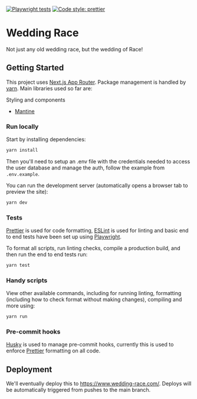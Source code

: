 [![Playwright tests](https://github.com/cjrace/wedding-race/actions/workflows/playwright.yml/badge.svg)](https://github.com/cjrace/wedding-race/actions/workflows/playwright.yml)
[![Code style: prettier](https://img.shields.io/badge/code_style-prettier-ff69b4.svg?style=flat)](https://github.com/prettier/prettier)

# Wedding Race

Not just any old wedding race, but the wedding of Race!

## Getting Started

This project uses [Next.js App Router](https://nextjs.org/docs/app). Package management is handled by [yarn](https://yarnpkg.com/getting-started). Main libraries used so far are:

Styling and components

- [Mantine](https://mantine.dev/)

### Run locally

Start by installing dependencies:

```bash
yarn install
```

Then you'll need to setup an .env file with the credentials needed to access the user database and manage the auth, follow the example from `.env.example`.

You can run the development server (automatically opens a browser tab to preview the site):

```bash
yarn dev
```

### Tests

[Prettier](https://prettier.io/) is used for code formatting, [ESLint](https://eslint.org/) is used for linting and basic end to end tests have been set up using [Playwright](https://playwright.dev/).

To format all scripts, run linting checks, compile a production build, and then run the end to end tests run:

```bash
yarn test
```

### Handy scripts

View other available commands, including for running linting, formatting (including how to check format without making changes), compiling and more using:

```bash
yarn run
```

### Pre-commit hooks

[Husky](https://typicode.github.io/husky) is used to manage pre-commit hooks, currently this is used to enforce [Prettier](https://prettier.io/) formatting on all code.

## Deployment

We'll eventually deploy this to https://www.wedding-race.com/. Deploys will be automatically triggered from pushes to the main branch.
